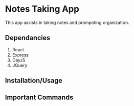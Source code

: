 # Notes Taking App

This app assists in taking notes and prompoting organization. 

## Dependancies

1. React
2. Express
3. DayJS
4. JQuery

## Installation/Usage

## Important Commands
